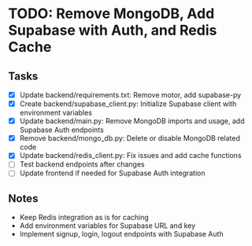 # TODO: Remove MongoDB, Add Supabase with Auth, and Redis Cache

## Tasks
- [x] Update backend/requirements.txt: Remove motor, add supabase-py
- [x] Create backend/supabase_client.py: Initialize Supabase client with environment variables
- [x] Update backend/main.py: Remove MongoDB imports and usage, add Supabase Auth endpoints
- [x] Remove backend/mongo_db.py: Delete or disable MongoDB related code
- [x] Update backend/redis_client.py: Fix issues and add cache functions
- [ ] Test backend endpoints after changes
- [ ] Update frontend if needed for Supabase Auth integration

## Notes
- Keep Redis integration as is for caching
- Add environment variables for Supabase URL and key
- Implement signup, login, logout endpoints with Supabase Auth

